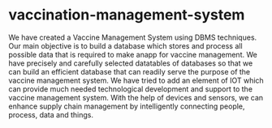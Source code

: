 # vaccination-management-system
We have created a Vaccine Management System using DBMS techniques. Our main objective is to build a database which stores and process all possible data that is required to make anapp for vaccine management. We have precisely and carefully selected datatables of databases so that we can build an efficient database that can readily serve the purpose of the vaccine management system. We have tried to add an element of IOT which can provide much needed technological development and support to the vaccine management system. With the help of devices and sensors, we can enhance supply chain management by intelligently connecting people, process, data and things.
